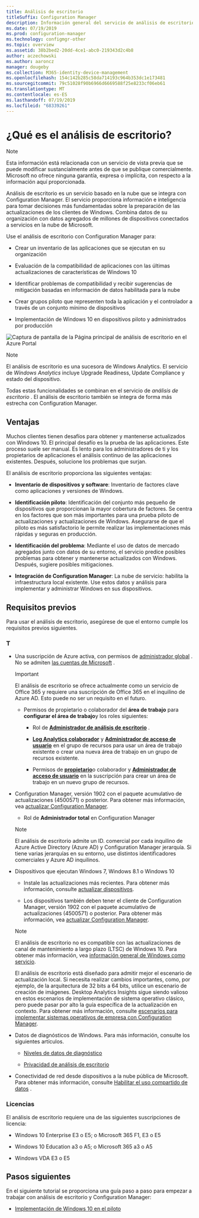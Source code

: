 ```yaml
---
title: Análisis de escritorio
titleSuffix: Configuration Manager
description: Información general del servicio de análisis de escritorio integrado con Configuration Manager.
ms.date: 07/19/2019
ms.prod: configuration-manager
ms.technology: configmgr-other
ms.topic: overview
ms.assetid: 38b2bed2-20dd-4ce1-abc0-219343d2c4b8
author: aczechowski
ms.author: aaroncz
manager: dougeby
ms.collection: M365-identity-device-management
ms.openlocfilehash: 154c142b285c58da714193c964b353dc1e173481
ms.sourcegitcommit: 79c51028f90b6966d6669588f25e8233cf06eb61
ms.translationtype: MT
ms.contentlocale: es-ES
ms.lasthandoff: 07/19/2019
ms.locfileid: "68339261"
---
```

# <a name="what-is-desktop-analytics"></a>¿Qué es el análisis de escritorio?

> [!Note]  
> Esta información está relacionada con un servicio de vista previa que se puede modificar sustancialmente antes de que se publique comercialmente. Microsoft no ofrece ninguna garantía, expresa o implícita, con respecto a la información aquí proporcionada.  

Análisis de escritorio es un servicio basado en la nube que se integra con Configuration Manager. El servicio proporciona información e inteligencia para tomar decisiones más fundamentadas sobre la preparación de las actualizaciones de los clientes de Windows. Combina datos de su organización con datos agregados de millones de dispositivos conectados a servicios en la nube de Microsoft.

Use el análisis de escritorio con Configuration Manager para:  

- Crear un inventario de las aplicaciones que se ejecutan en su organización  

- Evaluación de la compatibilidad de aplicaciones con las últimas actualizaciones de características de Windows 10  

- Identificar problemas de compatibilidad y recibir sugerencias de mitigación basadas en información de datos habilitada para la nube  

- Crear grupos piloto que representen toda la aplicación y el controlador a través de un conjunto mínimo de dispositivos  

- Implementación de Windows 10 en dispositivos piloto y administrados por producción  

![Captura de pantalla de la Página principal de análisis de escritorio en el Azure Portal](media/portal-home.png)

> [!Note]  
> El análisis de escritorio es una sucesora de Windows Analytics. El servicio de *Windows Analytics* incluye Upgrade Readiness, Update Compliance y estado del dispositivo.
>
> Todas estas funcionalidades se combinan en el servicio de *análisis de escritorio* . El análisis de escritorio también se integra de forma más estrecha con Configuration Manager.



## <a name="benefits"></a>Ventajas

Muchos clientes tienen desafíos para obtener y mantenerse actualizados con Windows 10. El principal desafío es la prueba de las aplicaciones. Este proceso suele ser manual. Es lento para los administradores de ti y los propietarios de aplicaciones el análisis continuo de las aplicaciones existentes. Después, solucione los problemas que surjan.

El análisis de escritorio proporciona las siguientes ventajas:

- **Inventario de dispositivos y software**: Inventario de factores clave como aplicaciones y versiones de Windows.  

- **Identificación piloto**: Identificación del conjunto más pequeño de dispositivos que proporcionan la mayor cobertura de factores. Se centra en los factores que son más importantes para una prueba piloto de actualizaciones y actualizaciones de Windows. Asegurarse de que el piloto es más satisfactorio le permite realizar las implementaciones más rápidas y seguras en producción.  

- **Identificación del problema**: Mediante el uso de datos de mercado agregados junto con datos de su entorno, el servicio predice posibles problemas para obtener y mantenerse actualizados con Windows. Después, sugiere posibles mitigaciones.  

- **Integración de Configuration Manager**: La nube de servicio: habilita la infraestructura local existente. Use estos datos y análisis para implementar y administrar Windows en sus dispositivos.  



## <a name="prerequisites"></a>Requisitos previos

Para usar el análisis de escritorio, asegúrese de que el entorno cumple los requisitos previos siguientes.


### <a name="technical"></a>T

- Una suscripción de Azure activa, con permisos de [administrador global](https://docs.microsoft.com/azure/active-directory/users-groups-roles/directory-assign-admin-roles#company-administrator) . No se admiten [las cuentas de Microsoft](https://docs.microsoft.com/windows/security/identity-protection/access-control/microsoft-accounts) .  

    > [!Important]  
    > El análisis de escritorio se ofrece actualmente como un servicio de Office 365 y requiere una suscripción de Office 365 en el inquilino de Azure AD. Esto puede no ser un requisito en el futuro.

    - Permisos de propietario  o colaborador del **área de trabajo** para **configurar el área de trabajo**y los roles siguientes:  

      - Rol de [**Administrador de análisis de escritorio**](https://docs.microsoft.com/azure/active-directory/users-groups-roles/directory-assign-admin-roles) .

      - [**Log Analytics colaborador**](https://docs.microsoft.com/azure/role-based-access-control/built-in-roles#log-analytics-contributor) y [**Administrador de acceso de usuario**](https://docs.microsoft.com/azure/role-based-access-control/built-in-roles#user-access-administrator) en el grupo de recursos para usar un área de trabajo existente o crear una nueva área de trabajo en un grupo de recursos existente.

      - Permisos de [**propietario**](https://docs.microsoft.com/azure/role-based-access-control/built-in-roles#owner)o colaborador y [**Administrador de acceso de usuario**](https://docs.microsoft.com/azure/role-based-access-control/built-in-roles#user-access-administrator) en la suscripción para crear un área de trabajo en un nuevo grupo de recursos. [](https://docs.microsoft.com/azure/role-based-access-control/built-in-roles#contributor)  

- Configuration Manager, versión 1902 con el paquete acumulativo de actualizaciones (4500571) o posterior. Para obtener más información, vea [actualizar Configuration Manager](/sccm/desktop-analytics/connect-configmgr#bkmk_hotfix).  

    - Rol de **Administrador total** en Configuration Manager  

    > [!Note]  
    > El análisis de escritorio admite un ID. comercial por cada inquilino de Azure Active Directory (Azure AD) y Configuration Manager jerarquía. Si tiene varias jerarquías en su entorno, use distintos identificadores comerciales y Azure AD inquilinos.<!-- 4958160 -->

- Dispositivos que ejecutan Windows 7, Windows 8.1 o Windows 10  

    - Instale las actualizaciones más recientes. Para obtener más información, consulte [actualizar dispositivos](/sccm/desktop-analytics/enroll-devices#update-devices).  

    - Los dispositivos también deben tener el cliente de Configuration Manager, versión 1902 con el paquete acumulativo de actualizaciones (4500571) o posterior. Para obtener más información, vea [actualizar Configuration Manager](/sccm/desktop-analytics/connect-configmgr#bkmk_hotfix).  

    > [!Note]  
    > El análisis de escritorio no es compatible con las actualizaciones de canal de mantenimiento a largo plazo (LTSC) de Windows 10. Para obtener más información, vea [información general de Windows como servicio](https://docs.microsoft.com/windows/deployment/update/waas-overview#long-term-servicing-channel).
    >
    > El análisis de escritorio está diseñado para admitir mejor el escenario de actualización local. Si necesita realizar cambios importantes, como, por ejemplo, de la arquitectura de 32 bits a 64 bits, utilice un escenario de creación de imágenes. Desktop Analytics Insights sigue siendo valioso en estos escenarios de implementación de sistema operativo clásico, pero puede pasar por alto la guía específica de la actualización en contexto. Para obtener más información, consulte [escenarios para implementar sistemas operativos de empresa con Configuration Manager](/sccm/osd/deploy-use/scenarios-to-deploy-enterprise-operating-systems).

- Datos de diagnósticos de Windows. Para más información, consulte los siguientes artículos.  

    - [Niveles de datos de diagnóstico](/sccm/desktop-analytics/enable-data-sharing#diagnostic-data-levels)  

    - [Privacidad de análisis de escritorio](/sccm/desktop-analytics/privacy)  

- Conectividad de red desde dispositivos a la nube pública de Microsoft. Para obtener más información, consulte [Habilitar el uso compartido de datos](/sccm/desktop-analytics/enable-data-sharing) .  


### <a name="licensing"></a>Licencias

El análisis de escritorio requiere una de las siguientes suscripciones de licencia:

- Windows 10 Enterprise E3 o E5; o Microsoft 365 F1, E3 o E5  

- Windows 10 Education a3 o A5; o Microsoft 365 a3 o A5  

- Windows VDA E3 o E5  




## <a name="next-steps"></a>Pasos siguientes

En el siguiente tutorial se proporciona una guía paso a paso para empezar a trabajar con análisis de escritorio y Configuration Manager:  

- [Implementación de Windows 10 en el piloto](/sccm/desktop-analytics/tutorial-windows10)  
